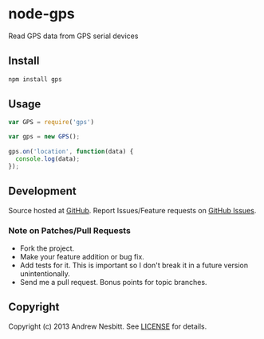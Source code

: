 # node-gps

Read GPS data from GPS serial devices

## Install

```bash
npm install gps
```

## Usage

```javascript
var GPS = require('gps')

var gps = new GPS();
 
gps.on('location', function(data) {
  console.log(data);
});
```

## Development

Source hosted at [GitHub](http://github.com/andrew/node-gps).
Report Issues/Feature requests on [GitHub Issues](http://github.com/andrew/node-gps).

### Note on Patches/Pull Requests

 * Fork the project.
 * Make your feature addition or bug fix.
 * Add tests for it. This is important so I don't break it in a future version unintentionally.
 * Send me a pull request. Bonus points for topic branches.

## Copyright

Copyright (c) 2013 Andrew Nesbitt. See [LICENSE](https://github.com/andrew/node-gps/blob/master/LICENSE) for details.